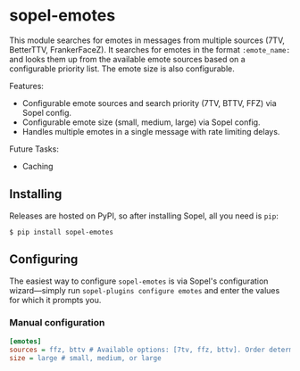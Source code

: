 # sopel-emotes

This module searches for emotes in messages from multiple sources (7TV, BetterTTV, FrankerFaceZ). It searches for emotes in the format `:emote_name:` and looks them up from the available emote sources based on a configurable priority list. The emote size is also configurable.
    
Features:
- Configurable emote sources and search priority (7TV, BTTV, FFZ) via Sopel config.
- Configurable emote size (small, medium, large) via Sopel config.
- Handles multiple emotes in a single message with rate limiting delays.

Future Tasks:
- Caching


## Installing

Releases are hosted on PyPI, so after installing Sopel, all you need is `pip`:

```shell
$ pip install sopel-emotes
```

## Configuring

The easiest way to configure `sopel-emotes` is via Sopel's
configuration wizard—simply run `sopel-plugins configure emotes`
and enter the values for which it prompts you.

### Manual configuration

```ini
[emotes]
sources = ffz, bttv # Available options: [7tv, ffz, bttv]. Order determines priority.
size = large # small, medium, or large
```